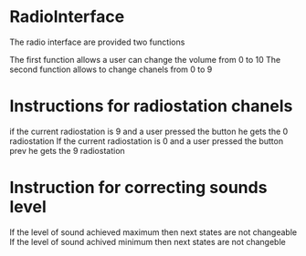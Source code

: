 # RadioInterface

The radio interface are provided two functions 

The first function allows a user can change the volume from 0 to 10 
The second function allows to change chanels from 0 to 9

# Instructions for radiostation chanels

if the current radiostation is 9 and a user pressed the button he gets the 0 radiostation
If the current radiostation is 0 and a user pressed the button prev he gets the 9 radiostation

# Instruction for correcting sounds level

If the level of sound achieved maximum then next states are not changeable
If the level of sound achived minimum then next states are not changeble

